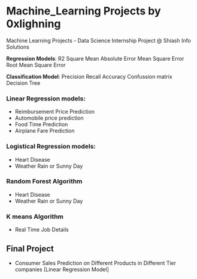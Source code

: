 # Machine_Learning Projects by 0xlighning
Machine Learning Projects - Data Science Internship Project @ Shiash Info Solutions

**Regression Models**:
R2 Square
Mean Absolute Error
Mean Square Error
Root Mean Square Error

**Classification Model**:
Precision
Recall
Accuracy
Confussion matrix
Decision Tree

### Linear Regression models:
  - Reimbursement Price Prediction
  - Automobile price prediction
  - Food Time Prediction
  - Airplane Fare Prediction
### Logistical Regression models:
  - Heart Disease
  - Weather Rain or Sunny Day
### Random Forest Algorithm
  - Heart Disease
  - Weather Rain or Sunny Day
### K means Algorithm
  - Real Time Job Details

## Final Project 
  - Consumer Sales Prediction on Different Products in Different Tier companies [Linear Regression Model]
